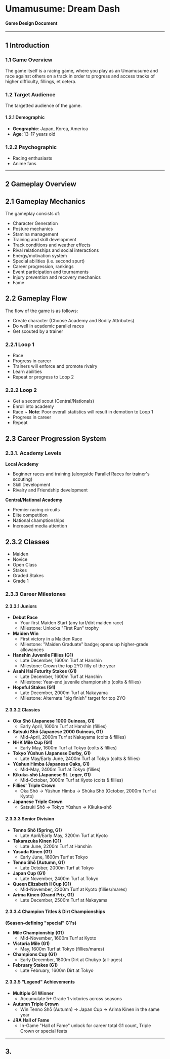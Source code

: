 # Umamusume: Dream Dash

#### Game Design Document

---

## 1 Introduction

### 1.1 Game Overview

The game itself is a racing game, where you play as an Umamusume and race against others on a track in order to progress and access tracks of higher difficulty, fillings, et cetera.

### 1.2 Target Audience

The targetted audience of the game.

#### 1.2.1 Demographic

- **Geographic**: Japan, Korea, America
- **Age**: 13-17 years old

### 1.2.2 Psychographic

- Racing enthusiasts
- Anime fans

---

## 2 Gameplay Overview

## 2.1 Gameplay Mechanics

The gameplay consists of:

- Character Generation
- Posture mechanics
- Stamina management
- Training and skill development
- Track conditions and weather effects
- Rival relationships and social interactions
- Energy/motivation system
- Special abilities (i.e. second spurt)
- Career progression, rankings
- Event participation and tournaments
- Injury prevention and recovery mechanics
- Fame

## 2.2 Gameplay Flow

The flow of the game is as follows:

- Create character (Choose Academy and Bodily Attributes)
- Do well in academic parallel races
- Get scouted by a trainer

### 2.2.1 Loop 1

- Race
- Progress in career
- Trainers will enforce and promote rivalry
- Learn abilities
- Repeat or progress to Loop 2

### 2.2.2 Loop 2

- Get a second scout (Central/Nationals)
- Enroll into academy
- Race ~ **Note**: Poor overall statistics will result in demotion to Loop 1
- Progress in career
- Repeat

## 2.3 Career Progression System

### 2.3.1. Academy Levels

**Local Academy**

- Beginner races and training (alongside Parallel Races for trainer's scouting)
- Skill Development
- Rivalry and Friendship development

**Central/National Academy**

- Premier racing circuits
- Elite competition
- National champtionships
- Increased media attention

## 2.3.2 Classes

- Maiden
- Novice
- Open Class
- Stakes
- Graded Stakes
- Grade 1

### 2.3.3 Career Milestones

#### 2.3.3.1 Juniors

- **Debut Race**
  - Your first Maiden Start (any turf/dirt maiden race)
  - Milestone: Unlocks "First Run" trophy
- **Maiden Win**
  - First victory in a Maiden Race
  - Milestone: "Maiden Graduate" badge; opens up higher-grade allowances
- **Hanshin Juvenile Fillies (G1)**
  - Late December, 1600m Turf at Hanshin
  - Milestone: Crown the top 2YO filly of the year
- **Asahi Hai Futurity Stakes (G1)**
  - Late December, 1600m Turf at Hanshin
  - Milestone: Year-end juvenile championship (colts & fillies)
- **Hopeful Stakes (G1)**
  - Late December, 2000m Turf at Nakayama
  - Milestone: Alternate "big finish" target for top 2YO

#### 2.3.3.2 Classics

- **Oka Shō (Japanese 1000 Guineas, G1)**
  - Early April, 1600m Turf at Hanshin (fillies)
- **Satsuki Shō (Japanese 2000 Guineas, G1)**
  - Mid-April, 2000m Turf at Nakayama (colts & fillies)
- **NHK Mile Cup (G1)**
  - Early May, 1600m Turf at Tokyo (colts & fillies)
- **Tokyo Yūshun (Japanese Derby, G1)**
  - Late May/Early June, 2400m Turf at Tokyo (colts & fillies)
- **Yūshun Himba (Japanese Oaks, G1)**
  - Mid-May, 2400m Turf at Tokyo (fillies)
- **Kikuka-shō (Japanese St. Leger, G1)**
  - Mid-October, 3000m Turf at Kyoto (colts & fillies)
- **Fillies' Triple Crown**
  - Oka Shō → Yūshun Himba → Shūka Shō (October, 2000m Turf at Kyoto)
- **Japanese Triple Crown**
  - Satsuki Shō → Tokyo Yūshun → Kikuka-shō

#### 2.3.3.3 Senior Division

- **Tenno Shō (Spring, G1)**
  - Late April/Early May, 3200m Turf at Kyoto
- **Takarazuka Kinen (G1)**
  - Late June, 2200m Turf at Hanshin
- **Yasuda Kinen (G1)**
  - Early June, 1600m Turf at Tokyo
- **Tenno Shō (Autumn, G1)**
  - Late October, 2000m Turf at Tokyo
- **Japan Cup (G1)**
  - Late November, 2400m Turf at Tokyo
- **Queen Elizabeth II Cup (G1)**
  - Mid-November, 2200m Turf at Kyoto (fillies/mares)
- **Arima Kinen (Grand Prix, G1)**
  - Late December, 2500m Turf at Nakayama

#### 2.3.3.4 Champion Titles & Dirt Championships
__(Season-defining "special" G1's)__

- **Mile Championship (G1)**
  - Mid-November, 1600m Turf at Kyoto
- **Victoria Mile (G1)**
  - May, 1600m Turf at Tokyo (fillies/mares)
- **Champions Cup (G1)**
  - Early December, 1800m Dirt at Chukyo (all-ages)
- **February Stakes (G1)**
  - Late February, 1600m Dirt at Tokyo

#### 2.3.3.5 "Legend" Achievements

- **Multiple G1 Winner**
  - Accumulate 5+ Grade 1 victories across seasons
- **Autumn Triple Crown**
  - Win Tenno Shō (Autumn) → Japan Cup → Arima Kinen in the same year
- **JRA Hall of Fame**
  - In-Game "Hall of Fame" unlock for career total G1 count, Triple Crown or special feats

---

## 3.

